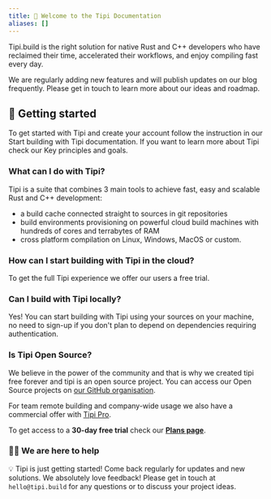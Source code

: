 ```yaml
---
title: 👋 Welcome to the Tipi Documentation
aliases: []
---
```


Tipi.build is the right solution for native Rust and C++ developers who have reclaimed their time, accelerated their workflows, and enjoy compiling fast every day.

We are regularly adding new features and will publish updates on our blog frequently. Please get in touch to learn more about our ideas and roadmap.

## 🚀 Getting started

To get started with Tipi and create your account follow the instruction in our Start building with Tipi documentation.
If you want to learn more about Tipi check our Key principles and goals.


### What can I do with Tipi?
Tipi is a suite that combines 3 main tools to achieve fast, easy and scalable Rust and C++ development:
* a build cache connected straight to sources in git repositories
* build environments provisioning on powerful cloud build machines with hundreds of cores and terrabytes of RAM
* cross platform compilation on Linux, Windows, MacOS or custom.

### How can I start building with Tipi in the cloud?
To get the full Tipi experience we offer our users a free trial.

### Can I build with Tipi locally?
Yes! You can start building with Tipi using your sources on your machine, no need to sign-up if you don't plan to depend on dependencies requiring authentication.

### Is Tipi Open Source?
We believe in the power of the community and that is why we created tipi free forever and tipi is an open source project. You can access our Open Source projects on [our GitHub organisation](https://github.com/tipi-build/).

For team remote building and company-wide usage we also have a commercial offer with [Tipi Pro](/pricing). 

To get access to a **30-day free trial** check our [**Plans page**](/pricing).

<!--
### How many nines?
We love uptime, but sometimes systems fail in our complex environment. We monitor our services around the clock and will investigate any issues immediately. In case things go wrong we believe in full transparency and will always keep you up to date on [status.tipi.build](https://status.tipi.build)
-->

### 🧑‍🚀 We are here to help

💡 Tipi is just getting started! Come back regularly for updates and new solutions.
We absolutely love feedback! Please get in touch at `hello@tipi.build` for any questions or to discuss your project ideas.
